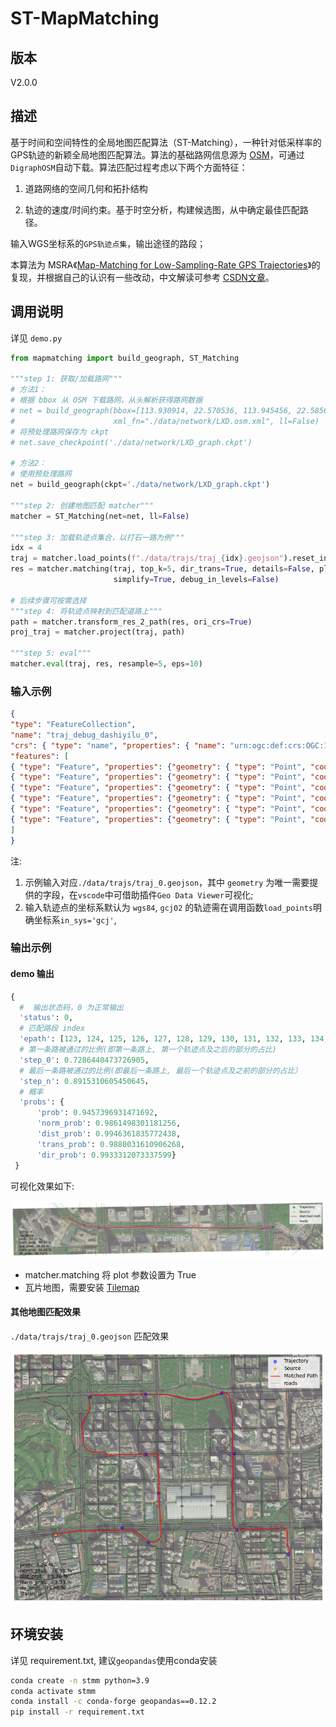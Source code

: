 # ST-MapMatching

## 版本

V2.0.0

## 描述

基于时间和空间特性的全局地图匹配算法（ST-Matching），一种针对低采样率的GPS轨迹的新颖全局地图匹配算法。算法的基础路网信息源为 [OSM](https://wiki.openstreetmap.org/wiki/Main_Page)，可通过`DigraphOSM`自动下载。算法匹配过程考虑以下两个方面特征：

1. 道路网络的空间几何和拓扑结构

2. 轨迹的速度/时间约束。基于时空分析，构建候选图，从中确定最佳匹配路径。

输入WGS坐标系的`GPS轨迹点集`，输出途径的路段；

本算法为 MSRA《[Map-Matching for Low-Sampling-Rate GPS Trajectories](https://www.microsoft.com/en-us/research/publication/map-matching-for-low-sampling-rate-gps-trajectories/)》的复现，并根据自己的认识有一些改动，中文解读可参考 [CSDN文章](https://blog.csdn.net/qq_43281895/article/details/103145327)。

## 调用说明

详见 `demo.py`

```python
from mapmatching import build_geograph, ST_Matching

"""step 1: 获取/加载路网"""
# 方法1：
# 根据 bbox 从 OSM 下载路网，从头解析获得路网数据
# net = build_geograph(bbox=[113.930914, 22.570536, 113.945456, 22.585613],
#                      xml_fn="./data/network/LXD.osm.xml", ll=False)
# 将预处理路网保存为 ckpt
# net.save_checkpoint('./data/network/LXD_graph.ckpt')

# 方法2：
# 使用预处理路网 
net = build_geograph(ckpt='./data/network/LXD_graph.ckpt')

"""step 2: 创建地图匹配 matcher"""
matcher = ST_Matching(net=net, ll=False)

"""step 3: 加载轨迹点集合，以打石一路为例"""
idx = 4
traj = matcher.load_points(f"./data/trajs/traj_{idx}.geojson").reset_index(drop=True)
res = matcher.matching(traj, top_k=5, dir_trans=True, details=False, plot=True,
                       simplify=True, debug_in_levels=False)

# 后续步骤可按需选择
"""step 4: 将轨迹点映射到匹配道路上"""
path = matcher.transform_res_2_path(res, ori_crs=True)
proj_traj = matcher.project(traj, path)

"""step 5: eval"""
matcher.eval(traj, res, resample=5, eps=10)
```

### 输入示例

```json
{
"type": "FeatureCollection",
"name": "traj_debug_dashiyilu_0",
"crs": { "type": "name", "properties": { "name": "urn:ogc:def:crs:OGC:1.3:CRS84" } },
"features": [
{ "type": "Feature", "properties": {"geometry": { "type": "Point", "coordinates": [ 113.931956598012064, 22.575930582940785 ] } }},
{ "type": "Feature", "properties": {"geometry": { "type": "Point", "coordinates": [ 113.932515057750763, 22.575632036146079 ] } }},
{ "type": "Feature", "properties": {"geometry": { "type": "Point", "coordinates": [ 113.932920306714124, 22.575490522559665 ] } }},
{ "type": "Feature", "properties": {"geometry": { "type": "Point", "coordinates": [ 113.933781789624888, 22.575346314537452 ] } }},
{ "type": "Feature", "properties": {"geometry": { "type": "Point", "coordinates": [ 113.943190113338488, 22.575121559997108 ] } }},
{ "type": "Feature", "properties": {"geometry": { "type": "Point", "coordinates": [ 113.943816093693101, 22.575196482404341 ] } }}
]
}

```

注:

1. 示例输入对应`./data/trajs/traj_0.geojson`，其中 `geometry` 为唯一需要提供的字段，在`vscode`中可借助插件`Geo Data Viewer`可视化;
2. 输入轨迹点的坐标系默认为 `wgs84`, `gcj02` 的轨迹需在调用函数`load_points`明确坐标系`in_sys='gcj'`,

### 输出示例

#### demo 输出

```python
{
  #  输出状态码，0 为正常输出
  'status': 0, 
  # 匹配路段 index
  'epath': [123, 124, 125, 126, 127, 128, 129, 130, 131, 132, 133, 134, 135], 
  # 第一条路被通过的比例(即第一条路上, 第一个轨迹点及之后的部分的占比)
  'step_0': 0.7286440473726905, 
  # 最后一条路被通过的比例(即最后一条路上, 最后一个轨迹点及之前的部分的占比）
  'step_n': 0.8915310605450645，
  # 概率
  'probs': {
      'prob': 0.9457396931471692, 
      'norm_prob': 0.9861498301181256,
      'dist_prob': 0.9946361835772438,
      'trans_prob': 0.9880031610906268,
      'dir_prob': 0.9933312073337599}
 }
```

可视化效果如下:
  
![](.fig/demo.png)

 - matcher.matching 将 plot 参数设置为 True
 - 瓦片地图，需要安装 [Tilemap](https://github.com/wenke727/TileMap)

#### 其他地图匹配效果

`./data/trajs/traj_0.geojson` 匹配效果


![](.fig/map_matching_futian.png)

## 环境安装

详见 requirement.txt, 建议`geopandas`使用conda安装

```bash
conda create -n stmm python=3.9
conda activate stmm
conda install -c conda-forge geopandas==0.12.2
pip install -r requirement.txt
```

